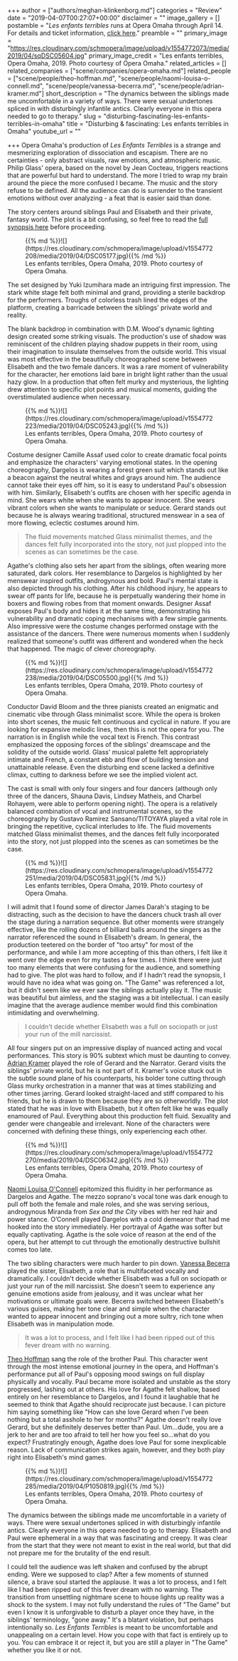 +++
author = ["authors/meghan-klinkenborg.md"]
categories = "Review"
date = "2019-04-07T00:27:07+00:00"
disclaimer = ""
image_gallery = []
postamble = "_Les enfants terribles_ runs at Opera Omaha through April 14. For details and ticket information, [click here](https://www.operaomaha.org/season-tickets/current-season/2018-2019-season/les-enfants-terribles)."
preamble = ""
primary_image = "https://res.cloudinary.com/schmopera/image/upload/v1554772073/media/2019/04/sqDSC05604.jpg"
primary_image_credit = "Les enfants terribles, Opera Omaha, 2019. Photo courtesy of Opera Omaha."
related_articles = []
related_companies = ["scene/companies/opera-omaha.md"]
related_people = ["scene/people/theo-hoffman.md", "scene/people/naomi-louisa-o-connell.md", "scene/people/vanessa-becerra.md", "scene/people/adrian-kramer.md"]
short_description = "The dynamics between the siblings made me uncomfortable in a variety of ways. There were sexual undertones spliced in with disturbingly infantile antics. Clearly everyone in this opera needed to go to therapy."
slug = "disturbing-fascinating-les-enfants-terribles-in-omaha"
title = "Disturbing & fascinating: Les enfants terribles in Omaha"
youtube_url = ""

+++
Opera Omaha's production of _Les Enfants Terribles_ is a strange and mesmerizing exploration of dissociation and escapism. There are no certainties - only abstract visuals, raw emotions, and atmospheric music. Philip Glass' opera, based on the novel by Jean Cocteau, triggers reactions that are powerful but hard to understand. The more I tried to wrap my brain around the piece the more confused I became. The music and the story refuse to be defined. All the audience can do is surrender to the transient emotions without over analyzing - a feat that is easier said than done.

The story centers around siblings Paul and Elisabeth and their private, fantasy world. The plot is a bit confusing, so feel free to read the [full synopsis here](https://operaamerica.org/applications/NAWD/newworks/details.aspx?id=1141) before proceeding.

<figure data-type="image">{{% md %}}![](https://res.cloudinary.com/schmopera/image/upload/v1554772208/media/2019/04/DSC05177.jpg){{% /md %}}

<figcaption>Les enfants terribles, Opera Omaha, 2019. Photo courtesy of Opera Omaha.</figcaption>

</figure>

The set designed by Yuki Izumihara made an intriguing first impression. The stark white stage felt both minimal and grand, providing a sterile backdrop for the performers. Troughs of colorless trash lined the edges of the platform, creating a barricade between the siblings' private world and reality.

The blank backdrop in combination with D.M. Wood's dynamic lighting design created some striking visuals. The production's use of shadow was reminiscent of the children playing shadow puppets in their room, using their imagination to insulate themselves from the outside world. This visual was most effective in the beautifully choreographed scene between Elisabeth and the two female dancers. It was a rare moment of vulnerability for the character, her emotions laid bare in bright light rather than the usual hazy glow. In a production that often felt murky and mysterious, the lighting drew attention to specific plot points and musical moments, guiding the overstimulated audience when necessary.

<figure data-type="image">{{% md %}}![](https://res.cloudinary.com/schmopera/image/upload/v1554772223/media/2019/04/DSC05243.jpg){{% /md %}}

<figcaption>Les enfants terribles, Opera Omaha, 2019. Photo courtesy of Opera Omaha.</figcaption>

</figure>

Costume designer Camille Assaf used color to create dramatic focal points and emphasize the characters' varying emotional states. In the opening choreography, Dargelos is wearing a forest green suit which stands out like a beacon against the neutral whites and grays around him. The audience cannot take their eyes off him, so it is easy to understand Paul's obsession with him. Similarly, Elisabeth's outfits are chosen with her specific agenda in mind. She wears white when she wants to appear innocent. She wears vibrant colors when she wants to manipulate or seduce. Gerard stands out because he is always wearing traditional, structured menswear in a sea of more flowing, eclectic costumes around him. 

>The fluid movements matched Glass minimalist themes, and the dances felt fully incorporated into the story, not just plopped into the scenes as can sometimes be the case.

Agathe's clothing also sets her apart from the siblings, often wearing more saturated, dark colors. Her resemblance to Dargelos is highlighted by her menswear inspired outfits, androgynous and bold. Paul's mental state is also depicted through his clothing. After his childhood injury, he appears to swear off pants for life, because he is perpetually wandering their home in boxers and flowing robes from that moment onwards. Designer Assaf exposes Paul's body and hides it at the same time, demonstrating his vulnerability and dramatic coping mechanisms with a few simple garments. Also impressive were the costume changes performed onstage with the assistance of the dancers. There were numerous moments when I suddenly realized that someone's outfit was different and wondered when the heck that happened. The magic of clever choreography.

<figure data-type="image">{{% md %}}![](https://res.cloudinary.com/schmopera/image/upload/v1554772238/media/2019/04/DSC05500.jpg){{% /md %}}

<figcaption>Les enfants terribles, Opera Omaha, 2019. Photo courtesy of Opera Omaha.</figcaption>

</figure>

Conductor David Bloom and the three pianists created an enigmatic and cinematic vibe through Glass minimalist score. While the opera is broken into short scenes, the music felt continuous and cyclical in nature. If you are looking for expansive melodic lines, then this is not the opera for you. The narration is in English while the vocal text is French. This contrast emphasized the opposing forces of the siblings' dreamscape and the solidity of the outside world. Glass' musical palette felt appropriately intimate and French, a constant ebb and flow of building tension and unattainable release. Even the disturbing end scene lacked a definitive climax, cutting to darkness before we see the implied violent act.

The cast is small with only four singers and four dancers (although only three of the dancers, Shauna Davis, Lindsey Matheis, and Charbel Rohayem, were able to perform opening night). The opera is a relatively balanced combination of vocal and instrumental scenes, so the choreography by Gustavo Ramirez Sansano/TITOYAYA played a vital role in bringing the repetitive, cyclical interludes to life. The fluid movements matched Glass minimalist themes, and the dances felt fully incorporated into the story, not just plopped into the scenes as can sometimes be the case.

<figure data-type="image">{{% md %}}![](https://res.cloudinary.com/schmopera/image/upload/v1554772251/media/2019/04/DSC05831.jpg){{% /md %}}

<figcaption>Les enfants terribles, Opera Omaha, 2019. Photo courtesy of Opera Omaha.</figcaption>

</figure>

I will admit that I found some of director James Darah's staging to be distracting, such as the decision to have the dancers chuck trash all over the stage during a narration sequence. But other moments were strangely effective, like the rolling dozens of billiard balls around the singers as the narrator referenced the sound in Elisabeth's dream. In general, the production teetered on the border of "too artsy" for most of the performance, and while I am more accepting of this than others, I felt like it went over the edge even for my tastes a few times. I think there were just too many elements that were confusing for the audience, and something had to give. The plot was hard to follow, and if I hadn't read the synopsis, I would have no idea what was going on. "The Game" was referenced a lot, but it didn't seem like we ever saw the siblings actually play it. The music was beautiful but aimless, and the staging was a bit intellectual. I can easily imagine that the average audience member would find this combination intimidating and overwhelming.

>I couldn't decide whether Elisabeth was a full on sociopath or just your run of the mill narcissist.

All four singers put on an impressive display of nuanced acting and vocal performances. This story is 90% subtext which must be daunting to convey. [Adrian Kramer](/scene/people/adrian-kramer/) played the role of Gerard and the Narrator. Gerard visits the siblings' private world, but he is not part of it. Kramer's voice stuck out in the subtle sound plane of his counterparts, his bolder tone cutting through Glass murky orchestration in a manner that was at times stabilizing and other times jarring. Gerard looked straight-laced and stiff compared to his friends, but he is drawn to them because they are so otherworldly. The plot stated that he was in love with Elisabeth, but it often felt like he was equally enamoured of Paul. Everything about this production felt fluid. Sexuality and gender were changeable and irrelevant. None of the characters were concerned with defining these things, only experiencing each other.

<figure data-type="image">{{% md %}}![](https://res.cloudinary.com/schmopera/image/upload/v1554772270/media/2019/04/DSC06342.jpg){{% /md %}}

<figcaption>Les enfants terribles, Opera Omaha, 2019. Photo courtesy of Opera Omaha.</figcaption>

</figure>

[Naomi Louisa O'Connell](/scene/people/naomi-louisa-oconnell/) epitomized this fluidity in her performance as Dargelos and Agathe. The mezzo soprano's vocal tone was dark enough to pull off both the female and male roles, and she was serving serious, androgynous Miranda from _Sex and the City_ vibes with her red hair and power stance. O’Connell played Dargelos with a cold demeanor that had me hooked into the story immediately. Her portrayal of Agathe was softer but equally captivating. Agathe is the sole voice of reason at the end of the opera, but her attempt to cut through the emotionally destructive bullshit comes too late.

The two sibling characters were much harder to pin down. [Vanessa Becerra](/scene/people/vanessa-becerra/) played the sister, Elisabeth, a role that is multifaceted vocally and dramatically. I couldn't decide whether Elisabeth was a full on sociopath or just your run of the mill narcissist. She doesn't seem to experience any genuine emotions aside from jealousy, and it was unclear what her motivations or ultimate goals were. Becerra switched between Elisabeth's various guises, making her tone clear and simple when the character wanted to appear innocent and bringing out a more sultry, rich tone when Elisabeth was in manipulation mode.

>It was a lot to process, and I felt like I had been ripped out of this fever dream with no warning.

[Theo Hoffman](/scene/people/theo-hoffman/) sang the role of the brother Paul. This character went through the most intense emotional journey in the opera, and Hoffman's performance put all of Paul's opposing mood swings on full display physically and vocally. Paul became more isolated and unstable as the story progressed, lashing out at others. His love for Agathe felt shallow, based entirely on her resemblance to Dargelos, and I found it laughable that he seemed to think that Agathe should reciprocate just because. I can picture him saying something like "How can she love Gerard when I've been nothing but a total asshole to her for months?" Agathe doesn't really love Gerard, but she definitely deserves better than Paul. Um...dude, you are a jerk to her and are too afraid to tell her how you feel so...what do you expect? Frustratingly enough, Agathe does love Paul for some inexplicable reason. Lack of communication strikes again, however, and they both play right into Elisabeth's mind games.

<figure data-type="image">{{% md %}}![](https://res.cloudinary.com/schmopera/image/upload/v1554772285/media/2019/04/P1050819.jpg){{% /md %}}

<figcaption>Les enfants terribles, Opera Omaha, 2019. Photo courtesy of Opera Omaha.</figcaption>

</figure>

The dynamics between the siblings made me uncomfortable in a variety of ways. There were sexual undertones spliced in with disturbingly infantile antics. Clearly everyone in this opera needed to go to therapy. Elisabeth and Paul were ephemeral in a way that was fascinating and creepy. It was clear from the start that they were not meant to exist in the real world, but that did not prepare me for the brutality of the end result.

I could tell the audience was left shaken and confused by the abrupt ending. Were we supposed to clap? After a few moments of stunned silence, a brave soul started the applause. It was a lot to process, and I felt like I had been ripped out of this fever dream with no warning. The transition from unsettling nightmare scene to house lights up reality was a shock to the system. I may not fully understand the rules of "The Game" but even I know it is unforgivable to disturb a player once they have, in the siblings' terminology, "gone away." It's a blatant violation, but perhaps intentionally so. _Les Enfants Terribles_ is meant to be uncomfortable and unappealing on a certain level. How you cope with that fact is entirely up to you. You can embrace it or reject it, but you are still a player in "The Game" whether you like it or not.
